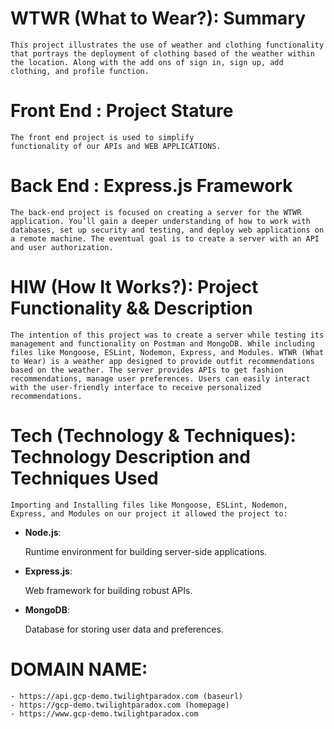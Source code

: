 # WTWR (What to Wear?): Summary

    This project illustrates the use of weather and clothing functionality that portrays the deployment of clothing based of the weather within the location. Along with the add ons of sign in, sign up, add clothing, and profile function.


# Front End : Project Stature

    The front end project is used to simplify 
    functionality of our APIs and WEB APPLICATIONS.

# Back End : Express.js Framework 

    The back-end project is focused on creating a server for the WTWR application. You’ll gain a deeper understanding of how to work with databases, set up security and testing, and deploy web applications on a remote machine. The eventual goal is to create a server with an API and user authorization.

# HIW (How It Works?): Project Functionality && Description 

    The intention of this project was to create a server while testing its management and functionality on Postman and MongoDB. While including files like Mongoose, ESLint, Nodemon, Express, and Modules. WTWR (What to Wear) is a weather app designed to provide outfit recommendations based on the weather. The server provides APIs to get fashion recommendations, manage user preferences. Users can easily interact with the user-friendly interface to receive personalized recommendations.

# Tech (Technology & Techniques): Technology Description and Techniques Used

    Importing and Installing files like Mongoose, ESLint, Nodemon, Express, and Modules on our project it allowed the project to:

- **Node.js**: 
    
    Runtime environment for building server-side 
    applications.

- **Express.js**: 
    
    Web framework for building robust APIs.

- **MongoDB**: 
    
    Database for storing user data and preferences.

# DOMAIN NAME:

    - https://api.gcp-demo.twilightparadox.com (baseurl)
    - https://gcp-demo.twilightparadox.com (homepage)
    - https://www.gcp-demo.twilightparadox.com


